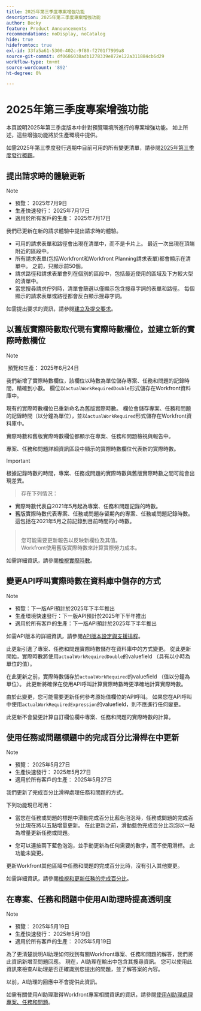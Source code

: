 ```yaml
---
title: 2025年第三季度專案增強功能
description: 2025年第三季度專案增強功能
author: Becky
feature: Product Announcements
recommendations: noDisplay, noCatalog
hide: true
hidefromtoc: true
exl-id: 33fa5a61-5300-402c-9f80-f2701f7999a8
source-git-commit: df0686038adb1278339e872e122a311884cb6d29
workflow-type: tm+mt
source-wordcount: '892'
ht-degree: 0%

---
```


# 2025年第三季度專案增強功能

本頁說明2025年第三季度版本中針對預覽環境所進行的專案增強功能。 如上所述，這些增強功能將於生產環境中提供。

如需2025年第三季度發行週期中目前可用的所有變更清單，請參閱[2025年第三季度發行概觀](/help/quicksilver/product-announcements/product-releases/25-q3-release-activity/25-q3-release-overview.md)。

## 提出請求時的體驗更新

>[!NOTE]
>
>* 預覽： 2025年7月9日
>* 生產快速發行： 2025年7月17日
>* 適用於所有客戶的生產： 2025年7月17日

我們已更新在新的請求體驗中提出請求時的體驗。

* 可用的請求表單和路徑會出現在清單中，而不是卡片上。 最近一次出現在頂端附近的區段中。
* 所有請求表單(包括Workfront和Workfront Planning請求表單)都會顯示在清單中。 之前，只顯示前50個。
* 請求路徑和請求表單會列在個別的區段中，包括最近使用的區域及下方較大型的清單中。
* 當您搜尋請求佇列時，清單會篩選以僅顯示包含搜尋字詞的表單和路徑。 每個顯示的請求表單或路徑都會反白顯示搜尋字詞。

如需提出要求的資訊，請參閱[建立及提交要求](/help/quicksilver/manage-work/requests/create-requests/create-submit-requests.md)。

## 以舊版實際時數取代現有實際時數欄位，並建立新的實際時數欄位

>[!NOTE]
>
> 預覽和生產： 2025年6月24日 

我們新增了實際時數欄位，該欄位以時數為單位儲存專案、任務和問題的記錄時間，精確到小數。 欄位以`actualWorkRequiredDouble`形式儲存在Workfront資料庫中。

現有的實際時數欄位已重新命名為舊版實際時數。 欄位會儲存專案、任務和問題的記錄時間（以分鐘為單位），並以`actualWorkRequired`形式儲存在Workfront資料庫中。

實際時數和舊版實際時數欄位都顯示在專案、任務和問題檢視與報告中。

專案、任務和問題詳細資訊區段中顯示的實際時數欄位代表新的實際時數。

>[!IMPORTANT]
>
>根據記錄時數的時間，專案、任務或問題的實際時數與舊版實際時數之間可能會出現差異。<br>
>>存在下列情況：
>
>* 實際時數代表自2021年5月起為專案、任務和問題記錄的時數。
>* 舊版實際時數代表專案、任務或問題存留期內的專案、任務或問題記錄時數。 這包括在2021年5月之前記錄到目前時間的小時數。
>  ><br>您可能需要更新報告以反映新欄位及其值。
>  ><br>Workfront使用舊版實際時數來計算實際勞力成本。

如需詳細資訊，請參閱[檢視實際時數](/help/quicksilver/manage-work/tasks/task-information/actual-hours.md)。


## 變更API呼叫實際時數在資料庫中儲存的方式

>[!NOTE]
>
>* 預覽：下一版API預計於2025年下半年推出
>* 生產環境快速發行：下一版API預計於2025年下半年推出
>* 適用於所有客戶的生產：下一版API預計於2025年下半年推出
>
>如需API版本的詳細資訊，請參閱[API版本設定與支援排程](/help/quicksilver/wf-api/api/api-version-support-schedule.md)。

此更新引進了專案、任務和問題實際時數儲存在資料庫中的方式變更。 從此更新開始，實際時數將使用`actualWorkRequiredDouble`的valuefield （具有以小時為單位的值）。

在此更新之前，實際時數儲存於`actualWorkRequired`的valuefield （值以分鐘為單位）。 此更新將確保在使用API呼叫計算實際時數時更準確地計算實際時數。

由於此變更，您可能需要更新任何參考原始值欄位的API呼叫。 如果您在API呼叫中使用`actualWorkRequiredExpression`的valuefield，則不應進行任何變更。

此更新不會變更計算自訂欄位欄中專案、任務和問題的實際時數的計算。

## 使用任務或問題標題中的完成百分比滑桿在中更新

>[!NOTE]
>
>* 預覽： 2025年5月27日
>* 生產快速發行： 2025年5月27日
>* 適用於所有客戶的生產： 2025年5月27日

我們更新了完成百分比滑桿處理任務和問題的方式。

下列功能現已可用：

* 當您在任務或問題的標題中滑動完成百分比藍色泡泡時，任務或問題的完成百分比現在將以五點增量更新。 在此更新之前，滑動藍色完成百分比泡泡以一點為增量更新任務或問題。

* 您可以連按兩下藍色泡泡，並手動更新為任何需要的數字，而不使用滑桿。 此功能未變更。

更新Workfront其他區域中任務和問題的完成百分比時，沒有引入其他變更。

如需詳細資訊，請參閱[檢視和更新任務的完成百分比](/help/quicksilver/manage-work/projects/updating-work-in-a-project/view-update-percent-complete-for-tasks.md)。

## 在專案、任務和問題中使用AI助理時提高透明度

>[!NOTE]
>
>* 預覽： 2025年5月19日
>* 生產快速發行： 2025年5月19日
>* 適用於所有客戶的生產： 2025年5月19日

為了更清楚說明AI助理如何找到有關Workfront專案、任務和問題的解答，我們將此資訊新增至問題回應。 現在，AI助理在輸出中包含其搜尋資訊。 您可以使用此資訊來檢查AI助理是否正確識別您提出的問題，並了解答案的內容。

以前，AI助理的回應中不會提供此資訊。

如需有關使用AI助理取得Workfront專案相關資訊的資訊，請參閱[使用AI助理處理專案、任務和問題](/help/quicksilver/workfront-basics/ai-assistant/work-with-pti-through-ai-assisant.md)。


